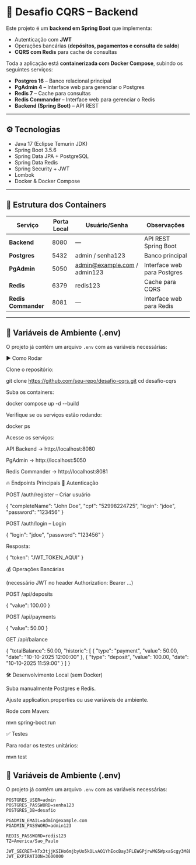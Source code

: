 # 📌 Desafio CQRS – Backend

Este projeto é um **backend em Spring Boot** que implementa:

- Autenticação com **JWT**
- Operações bancárias (**depósitos, pagamentos e consulta de saldo**)
- **CQRS com Redis** para cache de consultas

Toda a aplicação está **containerizada com Docker Compose**, subindo os seguintes serviços:

- **Postgres 16** – Banco relacional principal  
- **PgAdmin 4** – Interface web para gerenciar o Postgres  
- **Redis 7** – Cache para consultas  
- **Redis Commander** – Interface web para gerenciar o Redis  
- **Backend (Spring Boot)** – API REST  

---

## ⚙️ Tecnologias

- Java 17 (Eclipse Temurin JDK)  
- Spring Boot 3.5.6  
- Spring Data JPA + PostgreSQL  
- Spring Data Redis  
- Spring Security + JWT  
- Lombok  
- Docker & Docker Compose  

---

## 📂 Estrutura dos Containers

| Serviço             | Porta Local | Usuário/Senha               | Observações                   |
|---------------------|------------|------------------------------|--------------------------------|
| **Backend**         | 8080       | —                            | API REST Spring Boot           |
| **Postgres**        | 5432       | admin / senha123             | Banco principal                |
| **PgAdmin**         | 5050       | admin@example.com / admin123 | Interface web para Postgres    |
| **Redis**           | 6379       | redis123                     | Cache para CQRS                |
| **Redis Commander** | 8081       | —                            | Interface web para Redis       |

---

## 🔑 Variáveis de Ambiente (.env)

O projeto já contém um arquivo `.env` com as variáveis necessárias:



▶️ Como Rodar

Clone o repositório:

git clone https://github.com/seu-repo/desafio-cqrs.git
cd desafio-cqrs


Suba os containers:

docker compose up -d --build


Verifique se os serviços estão rodando:

docker ps


Acesse os serviços:

API Backend → http://localhost:8080

PgAdmin → http://localhost:5050

Redis Commander → http://localhost:8081

🔥 Endpoints Principais
🔐 Autenticação

POST /auth/register – Criar usuário

{
  "completeName": "John Doe",
  "cpf": "52998224725",
  "login": "jdoe",
  "password": "123456"
}


POST /auth/login – Login

{
  "login": "jdoe",
  "password": "123456"
}


Resposta:

{ "token": "JWT_TOKEN_AQUI" }

💰 Operações Bancárias

(necessário JWT no header Authorization: Bearer ...)

POST /api/deposits

{ "value": 100.00 }


POST /api/payments

{ "value": 50.00 }


GET /api/balance

{
  "totalBalance": 50.00,
  "historic": [
    { "type": "payment", "value": 50.00, "date": "10-10-2025 12:00:00" },
    { "type": "deposit", "value": 100.00, "date": "10-10-2025 11:59:00" }
  ]
}

🛠️ Desenvolvimento Local (sem Docker)

Suba manualmente Postgres e Redis.

Ajuste application.properties ou use variáveis de ambiente.

Rode com Maven:

mvn spring-boot:run

✅ Testes

Para rodar os testes unitários:

mvn test


## 🔑 Variáveis de Ambiente (.env)

O projeto já contém um arquivo `.env` com as variáveis necessárias:

```env
POSTGRES_USER=admin
POSTGRES_PASSWORD=senha123
POSTGRES_DB=desafio

PGADMIN_EMAIL=admin@example.com
PGADMIN_PASSWORD=admin123

REDIS_PASSWORD=redis123
TZ=America/Sao_Paulo

JWT_SECRET=kTx3tjjKSIHo6mjbyUo5kOLvAO1YhEocBay3FLEWGPjrwMG5WpxaScgy3M8Ee8Ff0HuYDHV5euhWcBOpeZ7TC929wHbVMFwGv4bkEtTq4RFOLY1lDTs2HMaWOwKqDfeBA
JWT_EXPIRATION=3600000
